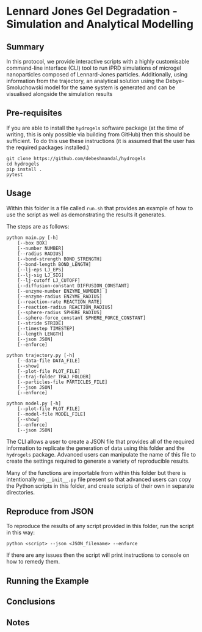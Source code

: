 # Lennard Jones Gel Degradation - Simulation and Analytical Modelling

## Summary

In this protocol, we provide interactive scripts with a highly customisable command-line interface (CLI) tool to run iPRD simulations of microgel nanoparticles composed of Lennard-Jones particles. Additionally, using information from the trajectory, an analytical solution using the Debye-Smoluchowski model for the same system is generated and can be visualised alongside the simulation results

## Pre-requisites

If you are able to install the `hydrogels` software package (at the time of writing, this is only possible via building from GitHub) then this should be sufficient. To do this use these instructions (it is assumed that the user has the required packages installed.)

```
git clone https://github.com/debeshmandal/hydrogels
cd hydrogels
pip install .
pytest
```

## Usage

Within this folder is a file called `run.sh` that provides an example of how to use the script as well as demonstrating the results it generates.

The steps are as follows:

```
python main.py [-h] 
    [--box BOX] 
    [--number NUMBER] 
    [--radius RADIUS]
    [--bond-strength BOND_STRENGTH] 
    [--bond-length BOND_LENGTH]
    [--lj-eps LJ_EPS] 
    [--lj-sig LJ_SIG] 
    [--lj-cutoff LJ_CUTOFF]
    [--diffusion-constant DIFFUSION_CONSTANT]
    [--enzyme-number ENZYME_NUMBER] ]
    [--enzyme-radius ENZYME_RADIUS]
    [--reaction-rate REACTION_RATE]
    [--reaction-radius REACTION_RADIUS]
    [--sphere-radius SPHERE_RADIUS]
    [--sphere-force_constant SPHERE_FORCE_CONSTANT]
    [--stride STRIDE] 
    [--timestep TIMESTEP] 
    [--length LENGTH]
    [--json JSON]
    [--enforce]

python trajectory.py [-h] 
    [--data-file DATA_FILE]
    [--show] 
    [--plot-file PLOT_FILE]
    [--traj-folder TRAJ_FOLDER]
    [--particles-file PARTICLES_FILE] 
    [--json JSON]
    [--enforce]

python model.py [-h] 
    [--plot-file PLOT_FILE]
    [--model-file MODEL_FILE] 
    [--show]
    [--enforce]
    [--json JSON]                
```

The CLI allows a user to create a JSON file that provides all of the required information to replicate the generation of data using this folder and the `hydrogels` package. Advanced users can manipulate the name of this file to create the settings required to generate a variety of reproducible results.

Many of the functions are importable from within this folder but there is intentionally no `__init__.py` file present so that advanced users can copy the Python scripts in this folder, and create scripts of their own in separate directories.

## Reproduce from JSON

To reproduce the results of any script provided in this folder, run the script in this way:

```
python <script> --json <JSON_filename> --enforce
```

If there are any issues then the script will print instructions to console on how to remedy them.

## Running the Example

## Conclusions

## Notes